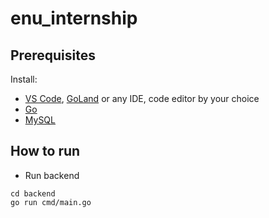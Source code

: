 # enu_internship

## Prerequisites

Install:

- [VS Code](https://code.visualstudio.com/), [GoLand](https://www.jetbrains.com/go/) or any IDE, code editor by your choice
- [Go](https://go.dev/)
- [MySQL](https://dev.mysql.com/downloads/installer/)


## How to run

- Run backend

```
cd backend
go run cmd/main.go
```